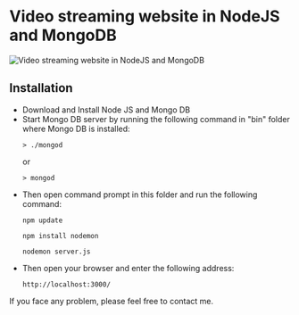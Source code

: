 # Video streaming website in NodeJS and MongoDB

![Video streaming website in NodeJS and MongoDB](https://github.com/adnanafzal565/video-streaming-website-nodejs-mongodb/screenshot.jpg?raw=true)

## Installation

- Download and Install Node JS and Mongo DB
- Start Mongo DB server by running the following command in "bin" folder where Mongo DB is installed:
	```
    > ./mongod
    ```
    or
    ```
    > mongod
    ```
- Then open command prompt in this folder and run the following command:
    ```
    npm update
    ```
    ```
    npm install nodemon
    ```
    ```
    nodemon server.js
    ```
- Then open your browser and enter the following address:
    ```
    http://localhost:3000/
    ```

If you face any problem, please feel free to contact me.